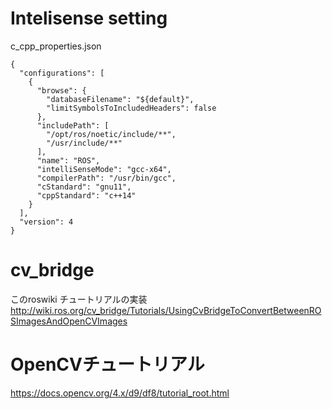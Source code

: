 # Intelisense setting
c_cpp_properties.json
```
{
  "configurations": [
    {
      "browse": {
        "databaseFilename": "${default}",
        "limitSymbolsToIncludedHeaders": false
      },
      "includePath": [
        "/opt/ros/noetic/include/**",
        "/usr/include/**"
      ],
      "name": "ROS",
      "intelliSenseMode": "gcc-x64",
      "compilerPath": "/usr/bin/gcc",
      "cStandard": "gnu11",
      "cppStandard": "c++14"
    }
  ],
  "version": 4
}
```
# cv_bridge
このroswiki チュートリアルの実装
http://wiki.ros.org/cv_bridge/Tutorials/UsingCvBridgeToConvertBetweenROSImagesAndOpenCVImages

# OpenCVチュートリアル
https://docs.opencv.org/4.x/d9/df8/tutorial_root.html